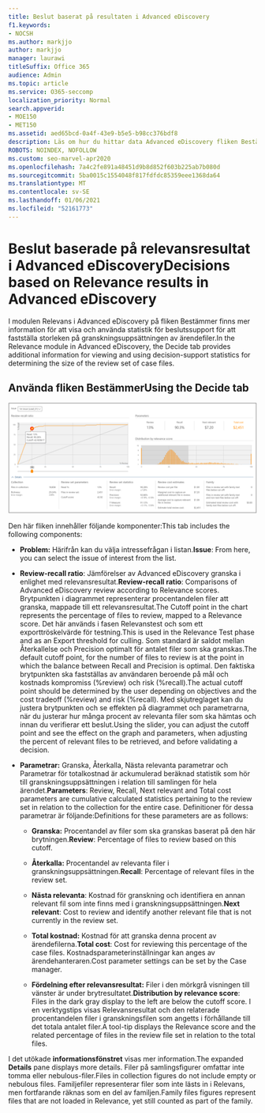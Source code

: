 ```yaml
---
title: Beslut baserat på resultaten i Advanced eDiscovery
f1.keywords:
- NOCSH
ms.author: markjjo
author: markjjo
manager: laurawi
titleSuffix: Office 365
audience: Admin
ms.topic: article
ms.service: O365-seccomp
localization_priority: Normal
search.appverid:
- MOE150
- MET150
ms.assetid: aed65bcd-0a4f-43e9-b5e5-b98cc376bdf8
description: Läs om hur du hittar data Advanced eDiscovery fliken Bestämmer i Advanced eDiscovery som kan hjälpa dig att avgöra rätt storlek på granskningsuppsättningen med ärendefiler.
ROBOTS: NOINDEX, NOFOLLOW
ms.custom: seo-marvel-apr2020
ms.openlocfilehash: 7a4c2fe891a48451d9b8d852f603b225ab7b080d
ms.sourcegitcommit: 5ba0015c1554048f817fdfdc85359eee1368da64
ms.translationtype: MT
ms.contentlocale: sv-SE
ms.lasthandoff: 01/06/2021
ms.locfileid: "52161773"
---
```

# <a name="decisions-based-on-relevance-results-in-advanced-ediscovery"></a><span data-ttu-id="d55d2-103">Beslut baserade på relevansresultat i Advanced eDiscovery</span><span class="sxs-lookup"><span data-stu-id="d55d2-103">Decisions based on Relevance results in Advanced eDiscovery</span></span>
  
<span data-ttu-id="d55d2-104">I modulen Relevans i Advanced eDiscovery på fliken Bestämmer finns mer information för att visa och använda statistik för beslutssupport för att fastställa storleken på granskningsuppsättningen av ärendefiler.</span><span class="sxs-lookup"><span data-stu-id="d55d2-104">In the Relevance module in Advanced eDiscovery, the Decide tab provides additional information for viewing and using decision-support statistics for determining the size of the review set of case files.</span></span>
  
## <a name="using-the-decide-tab"></a><span data-ttu-id="d55d2-105">Använda fliken Bestämmer</span><span class="sxs-lookup"><span data-stu-id="d55d2-105">Using the Decide tab</span></span>

![Relevans Bestäm](../media/f32fed89-f3b5-404a-90c7-ea25d2eb58a9.png)
  
<span data-ttu-id="d55d2-107">Den här fliken innehåller följande komponenter:</span><span class="sxs-lookup"><span data-stu-id="d55d2-107">This tab includes the following components:</span></span>
  
- <span data-ttu-id="d55d2-108">**Problem:** Härifrån kan du välja intressefrågan i listan.</span><span class="sxs-lookup"><span data-stu-id="d55d2-108">**Issue**: From here, you can select the issue of interest from the list.</span></span>

- <span data-ttu-id="d55d2-109">**Review-recall ratio**: Jämförelser av Advanced eDiscovery granska i enlighet med relevansresultat.</span><span class="sxs-lookup"><span data-stu-id="d55d2-109">**Review-recall ratio**: Comparisons of Advanced eDiscovery review according to Relevance scores.</span></span> <span data-ttu-id="d55d2-110">Brytpunkten i diagrammet representerar procentandelen filer att granska, mappade till ett relevansresultat.</span><span class="sxs-lookup"><span data-stu-id="d55d2-110">The Cutoff point in the chart represents the percentage of files to review, mapped to a Relevance score.</span></span> <span data-ttu-id="d55d2-111">Det här används i fasen Relevanstest och som ett exporttröskelvärde för testning.</span><span class="sxs-lookup"><span data-stu-id="d55d2-111">This is used in the Relevance Test phase and as an Export threshold for culling.</span></span> <span data-ttu-id="d55d2-112">Som standard är saldot mellan Återkallelse och Precision optimalt för antalet filer som ska granskas.</span><span class="sxs-lookup"><span data-stu-id="d55d2-112">The default cutoff point, for the number of files to review is at the point in which the balance between Recall and Precision is optimal.</span></span> <span data-ttu-id="d55d2-113">Den faktiska brytpunkten ska fastställas av användaren beroende på mål och kostnads kompromiss (%review) och risk (%recall).</span><span class="sxs-lookup"><span data-stu-id="d55d2-113">The actual cutoff point should be determined by the user depending on objectives and the cost tradeoff (%review) and risk (%recall).</span></span> <span data-ttu-id="d55d2-114">Med skjutreglaget kan du justera brytpunkten och se effekten på diagrammet och parametrarna, när du justerar hur många procent av relevanta filer som ska hämtas och innan du verifierar ett beslut.</span><span class="sxs-lookup"><span data-stu-id="d55d2-114">Using the slider, you can adjust the cutoff point and see the effect on the graph and parameters, when adjusting the percent of relevant files to be retrieved, and before validating a decision.</span></span>

- <span data-ttu-id="d55d2-115">**Parametrar:** Granska, Återkalla, Nästa relevanta parametrar och Parametrar för totalkostnad är ackumulerad beräknad statistik som hör till granskningsuppsättningen i relation till samlingen för hela ärendet.</span><span class="sxs-lookup"><span data-stu-id="d55d2-115">**Parameters**: Review, Recall, Next relevant and Total cost parameters are cumulative calculated statistics pertaining to the review set in relation to the collection for the entire case.</span></span> <span data-ttu-id="d55d2-116">Definitioner för dessa parametrar är följande:</span><span class="sxs-lookup"><span data-stu-id="d55d2-116">Definitions for these parameters are as follows:</span></span>

  - <span data-ttu-id="d55d2-117">**Granska:** Procentandel av filer som ska granskas baserat på den här brytningen.</span><span class="sxs-lookup"><span data-stu-id="d55d2-117">**Review**: Percentage of files to review based on this cutoff.</span></span>

  - <span data-ttu-id="d55d2-118">**Återkalla:** Procentandel av relevanta filer i granskningsuppsättningen.</span><span class="sxs-lookup"><span data-stu-id="d55d2-118">**Recall**: Percentage of relevant files in the review set.</span></span>

  - <span data-ttu-id="d55d2-119">**Nästa relevanta**: Kostnad för granskning och identifiera en annan relevant fil som inte finns med i granskningsuppsättningen.</span><span class="sxs-lookup"><span data-stu-id="d55d2-119">**Next relevant**: Cost to review and identify another relevant file that is not currently in the review set.</span></span>

  - <span data-ttu-id="d55d2-120">**Total kostnad:** Kostnad för att granska denna procent av ärendefilerna.</span><span class="sxs-lookup"><span data-stu-id="d55d2-120">**Total cost**: Cost for reviewing this percentage of the case files.</span></span> <span data-ttu-id="d55d2-121">Kostnadsparameterinställningar kan anges av ärendehanteraren.</span><span class="sxs-lookup"><span data-stu-id="d55d2-121">Cost parameter settings can be set by the Case manager.</span></span>

  - <span data-ttu-id="d55d2-122">**Fördelning efter relevansresultat:** Filer i den mörkgrå visningen till vänster är under brytresultatet.</span><span class="sxs-lookup"><span data-stu-id="d55d2-122">**Distribution by relevance score**: Files in the dark gray display to the left are below the cutoff score.</span></span> <span data-ttu-id="d55d2-123">I en verktygstips visas Relevansresultat och den relaterade procentandelen filer i granskningsfilen som angetts i förhållande till det totala antalet filer.</span><span class="sxs-lookup"><span data-stu-id="d55d2-123">A tool-tip displays the Relevance score and the related percentage of files in the review file set in relation to the total files.</span></span>

<span data-ttu-id="d55d2-124">I det utökade **informationsfönstret** visas mer information.</span><span class="sxs-lookup"><span data-stu-id="d55d2-124">The expanded **Details** pane displays more details.</span></span> <span data-ttu-id="d55d2-125">Filer på samlingsfigurer omfattar inte tomma eller nebulous-filer.</span><span class="sxs-lookup"><span data-stu-id="d55d2-125">Files in collection figures do not include empty or nebulous files.</span></span> <span data-ttu-id="d55d2-126">Familjefiler representerar filer som inte lästs in i Relevans, men fortfarande räknas som en del av familjen.</span><span class="sxs-lookup"><span data-stu-id="d55d2-126">Family files figures represent files that are not loaded in Relevance, yet still counted as part of the family.</span></span>
